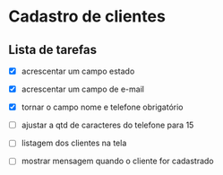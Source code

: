 # Cadastro de clientes

## Lista de tarefas

- [X] acrescentar um campo estado

- [X] acrescentar um campo de e-mail

- [X] tornar o campo nome e telefone obrigatório

- [ ] ajustar a qtd de caracteres do telefone para 15

- [ ] listagem dos clientes na tela

- [ ] mostrar mensagem quando o cliente for cadastrado